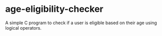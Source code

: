 # age-eligibility-checker
A simple C program to check if a user is eligible based on their age using logical operators.
